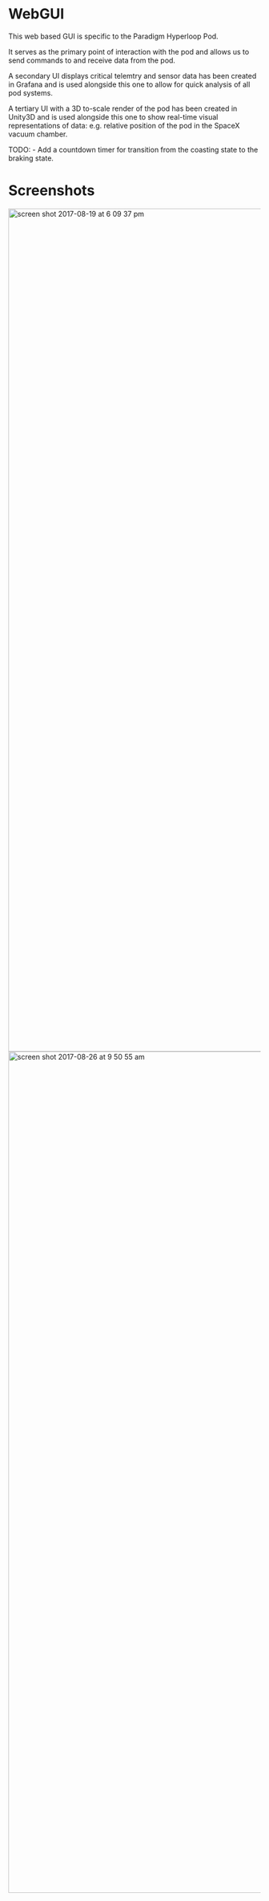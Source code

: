 # WebGUI

This web based GUI is specific to the Paradigm Hyperloop Pod. 

It serves as the primary point of interaction with the pod and allows us to send commands to and receive data from the pod.

A secondary UI displays critical telemtry and sensor data has been created in Grafana and is used alongside this one to allow for quick analysis of all pod systems.

A tertiary UI with a 3D to-scale render of the pod has been created in Unity3D and is used alongside this one to show real-time visual representations of data: e.g. relative position of the pod in the SpaceX vacuum chamber. 

TODO:
	-	Add a countdown timer for transition from the coasting state to the braking state. 
 
# Screenshots

<img width="1680" alt="screen shot 2017-08-19 at 6 09 37 pm" src="https://user-images.githubusercontent.com/24739064/29491243-c7a43942-8509-11e7-9b52-d8f8ea68c13b.png">

<img width="1677" alt="screen shot 2017-08-26 at 9 50 55 am" src="https://user-images.githubusercontent.com/24739064/29743328-a16611ac-8a44-11e7-9601-0e579d4a7865.png">
